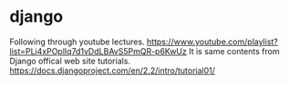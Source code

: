 # django
Following through youtube lectures.
https://www.youtube.com/playlist?list=PLi4xPOplIq7d1vDdLBAvS5PmQR-p6KwUz
It is same contents from Django offical web site tutorials.
https://docs.djangoproject.com/en/2.2/intro/tutorial01/